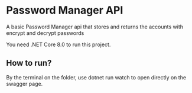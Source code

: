 # Password Manager API
A basic Password Manager api that stores and returns the accounts with encrypt and decrypt passwords

You need .NET Core 8.0 to run this project.
## How to run?
By the terminal on the folder, use dotnet run watch to open directly on the swagger page.